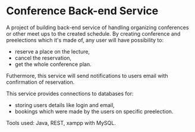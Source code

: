 # Conference Back-end Service

A project of building back-end service of handling organizing conferences or other meet ups to the created schedule.
By creating conference and preelections which it's made of, any user will have possibility to:
- reserve a place on the lecture, 
- cancel the reservation,
-  get the whole conference plan.

Futhermore, this service will send notifications to users email with confirmation of reservation.

This service provides connections to databases for: 
- storing users details like login and email,
- bookings which were made by the users on specific preelection.


Tools used: Java, REST, xampp with MySQL.
